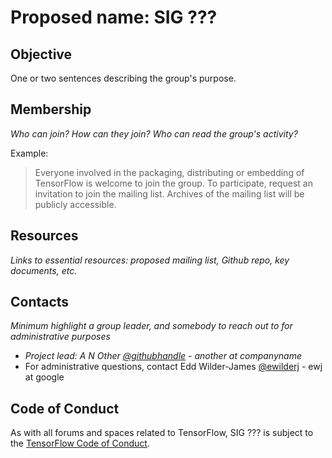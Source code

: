 # Proposed name: SIG ???

## Objective

One or two sentences describing the group's purpose.

## Membership

*Who can join? How can they join? Who can read the group's activity?*

Example:

> Everyone involved in the packaging, distributing or embedding of TensorFlow is
> welcome to join the group. To participate, request an invitation to join the
> mailing list. Archives of the mailing list will be publicly accessible.

## Resources

*Links to essential resources: proposed mailing list, Github repo, key documents, etc.*

## Contacts

*Minimum highlight a group leader, and somebody to reach out to for
administrative purposes*

* *Project lead: A N Other [@githubhandle](https://github.com/githubhandle) -
  another at companyname*
* For administrative questions, contact Edd Wilder-James
  [@ewilderj](https://github.com/ewilderj) - ewj at google

## Code of Conduct

As with all forums and spaces related to TensorFlow, SIG ??? is subject to
the [TensorFlow Code of
Conduct](https://github.com/tensorflow/tensorflow/blob/master/CODE_OF_CONDUCT.md).
